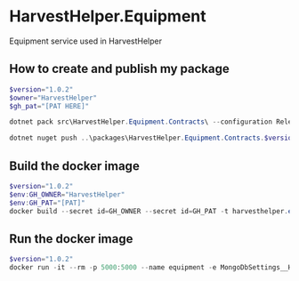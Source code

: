 # HarvestHelper.Equipment

Equipment service used in HarvestHelper

## How to create and publish my package
```powershell
$version="1.0.2"
$owner="HarvestHelper" 
$gh_pat="[PAT HERE]"

dotnet pack src\HarvestHelper.Equipment.Contracts\ --configuration Release -p:PackageVersion=$version -p:RepositoryUrl=https://github.com/$owner/HarvestHelper.Equipment -o ..\packages

dotnet nuget push ..\packages\HarvestHelper.Equipment.Contracts.$version.nupkg --api-key $gh_pat --source "github" 
```


## Build the docker image
```powershell
$version="1.0.2"
$env:GH_OWNER="HarvestHelper"
$env:GH_PAT="[PAT]"
docker build --secret id=GH_OWNER --secret id=GH_PAT -t harvesthelper.equipment:$version .
```

## Run the docker image
```powershell
$version="1.0.2"
docker run -it --rm -p 5000:5000 --name equipment -e MongoDbSettings__Host=mongo -e RabbitMQSettings__Host=rabbitmq --network=harvesthelperinfra_default harvesthelper.equipment:$version
```